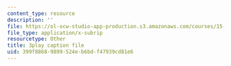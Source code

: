 ```yaml
---
content_type: resource
description: ''
file: https://ol-ocw-studio-app-production.s3.amazonaws.com/courses/15-071-the-analytics-edge-spring-2017/399f88689899524eb6bdf47939cd81e6_xYnq8nVcN4g.vtt
file_type: application/x-subrip
resourcetype: Other
title: 3play caption file
uid: 399f8868-9899-524e-b6bd-f47939cd81e6
---
```

